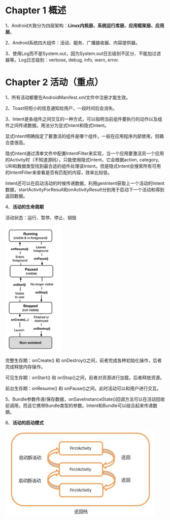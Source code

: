 # Chapter 1 概述
1、Android大致分为四层架构：**Linux内核层、系统运行库层、应用框架层、应用层**。

2、Android系统四大组件：活动、服务、广播接收器、内容提供器。

3、使用Log而不是System.out，因为System.out日志级别不区分、不能加过滤器等。Log日志级别：verbose, debug, info, warn, error.

# Chapter 2 活动（重点）
1、所有活动都要在AndroidManifest.xml文件中注册才能生效。

2、Toast将短小的信息通知给用户，一段时间后会消失。

3、Intent是各组件之间交互的一种方式，可以指明当前组件要执行的动作以及组件之间传递数据。用法分为显式Intent和隐式Intent。

显式Intent明确指定了要激活的组件是哪个组件，一般在应用程序内部使用，但耦合度很高。

隐式Intent通过清单文件中配置IntentFilter来实现，当一个应用要激活另一个应用的Activity时（不知道源码），只能使用隐式Intent，它会根据action, category, URI和数据类型找到最合适的组件处理该Intent。但是隐式Intent会搜索所有可用的IntentFilter来查看是否有匹配的内容，效率比较低。

Intent还可以在启动活动的时候传递数据，利用genIntent获取上一个活动的Intent数据，startActivityForResult和onActivityResult分别用于启动下一个活动和得到返回数据。

4、**活动的生命周期**

活动状态：运行、暂停、停止、销毁

![活动状态转换](https://github.com/WilliumP/ReadingNotes/blob/master/res/1.png)

完整生存期：onCreate() 和 onDestroy()之间，前者完成各种初始化操作，后者完成释放内存操作。

可见生存期：onStart() 和 onStop()之间，前者对资源进行加载，后者释放资源。

前台生存期：onResume() 和 onPause()之间，此时活动可以和用户进行交互。

5、Bundle参数传递/保存数据，onSaveInstanceState()回调方法可以在活动回收前调用，而且它携带Bundle类型的参数。Intent和Bundle可以结合起来传递数据。

6、**活动的启动模式**

![standard模式](https://github.com/WilliumP/ReadingNotes/blob/master/res/standard.PNG)

